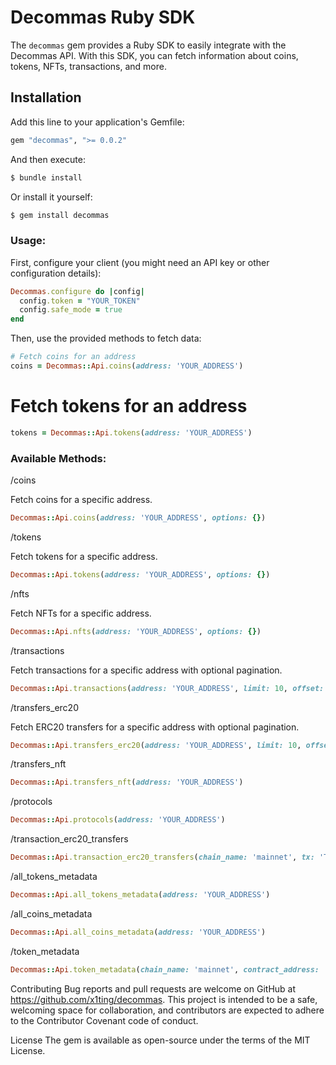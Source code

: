 # Decommas Ruby SDK

The `decommas` gem provides a Ruby SDK to easily integrate with the Decommas API. With this SDK, you can fetch information about coins, tokens, NFTs, transactions, and more.

## Installation

Add this line to your application's Gemfile:

```ruby
gem "decommas", ">= 0.0.2"
```
And then execute:

```bash
$ bundle install

```
Or install it yourself:

```bash
$ gem install decommas
```

### Usage:
First, configure your client (you might need an API key or other configuration details):

```ruby
Decommas.configure do |config|
  config.token = "YOUR_TOKEN"
  config.safe_mode = true
end
```

Then, use the provided methods to fetch data:

```ruby
# Fetch coins for an address
coins = Decommas::Api.coins(address: 'YOUR_ADDRESS')
```

# Fetch tokens for an address
```ruby
tokens = Decommas::Api.tokens(address: 'YOUR_ADDRESS')
```
### Available Methods:

/coins

Fetch coins for a specific address.

```ruby
Decommas::Api.coins(address: 'YOUR_ADDRESS', options: {})
```

/tokens

Fetch tokens for a specific address.

```ruby
Decommas::Api.tokens(address: 'YOUR_ADDRESS', options: {})
```

/nfts

Fetch NFTs for a specific address.

```ruby
Decommas::Api.nfts(address: 'YOUR_ADDRESS', options: {})
```

/transactions

Fetch transactions for a specific address with optional pagination.

```ruby
Decommas::Api.transactions(address: 'YOUR_ADDRESS', limit: 10, offset: 0)
```

/transfers_erc20

Fetch ERC20 transfers for a specific address with optional pagination.

```ruby
Decommas::Api.transfers_erc20(address: 'YOUR_ADDRESS', limit: 10, offset: 0)
```

/transfers_nft

```ruby
Decommas::Api.transfers_nft(address: 'YOUR_ADDRESS')
```

/protocols

```ruby
Decommas::Api.protocols(address: 'YOUR_ADDRESS')
```

/transaction_erc20_transfers

```ruby
Decommas::Api.transaction_erc20_transfers(chain_name: 'mainnet', tx: 'TX_HASH')
```

/all_tokens_metadata

```ruby
Decommas::Api.all_tokens_metadata(address: 'YOUR_ADDRESS')
```

/all_coins_metadata

```ruby
Decommas::Api.all_coins_metadata(address: 'YOUR_ADDRESS')
```

/token_metadata

```ruby
Decommas::Api.token_metadata(chain_name: 'mainnet', contract_address: 'CONTRACT_ADDRESS')
```



Contributing
Bug reports and pull requests are welcome on GitHub at https://github.com/x1ting/decommas. This project is intended to be a safe, welcoming space for collaboration, and contributors are expected to adhere to the Contributor Covenant code of conduct.

License
The gem is available as open-source under the terms of the MIT License.


